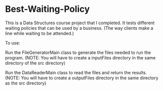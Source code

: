 # Best-Waiting-Policy
This is a Data Structures course project that I completed. It tests different waiting policies that can be used by a business. (The way clients make a line while waiting to be attended.)
<p>To use:
<p>Run the FileGeneratorMain class to generate the files needed to run the program. (NOTE: You will have to create a inputFiles directory in the same directory of the src directory)
<p>Run the DataReaderMain class to read the files and return the results. (NOTE: You will have to create a outputFiles directory in the same directory as the src directory)
